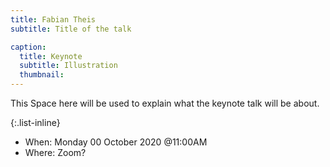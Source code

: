 ```yaml
---
title: Fabian Theis
subtitle: Title of the talk

caption:
  title: Keynote
  subtitle: Illustration
  thumbnail:
---
```

This Space here will be used to explain what the keynote talk will be about.

{:.list-inline}
- When: Monday 00 October 2020 @11:00AM
- Where: Zoom?

